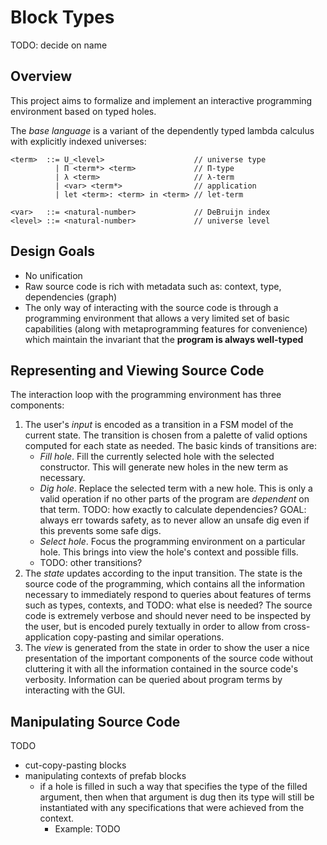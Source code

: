 # Block Types

TODO: decide on name

## Overview

This project aims to formalize and implement an interactive programming
environment based on typed holes.

The _base language_ is a variant of the dependently typed lambda calculus with
explicitly indexed universes:

```
<term>  ::= U_<level>                    // universe type
          | Π <term*> <term>             // Π-type
          | λ <term>                     // λ-term
          | <var> <term*>                // application
          | let <term>: <term> in <term> // let-term

<var>   ::= <natural-number>             // DeBruijn index
<level> ::= <natural-number>             // universe level
```

## Design Goals

- No unification
- Raw source code is rich with metadata such as: context, type, dependencies
  (graph)
- The only way of interacting with the source code is through a programming
  environment that allows a very limited set of basic capabilities (along with
  metaprogramming features for convenience) which maintain the invariant that
  the **program is always well-typed**

## Representing and Viewing Source Code

The interaction loop with the programming environment has three components:

1. The user's _input_ is encoded as a transition in a FSM model of the current
   state. The transition is chosen from a palette of valid options computed for
   each state as needed. The basic kinds of transitions are:
   - _Fill hole_. Fill the currently selected hole with the selected
     constructor. This will generate new holes in the new term as necessary.
   - _Dig hole_. Replace the selected term with a new hole. This is only a valid
     operation if no other parts of the program are _dependent_ on that term.
     TODO: how exactly to calculate dependencies? GOAL: always err towards
     safety, as to never allow an unsafe dig even if this prevents some safe
     digs.
   - _Select hole_. Focus the programming environment on a particular hole. This
     brings into view the hole's context and possible fills.
   - TODO: other transitions?
2. The _state_ updates according to the input transition. The state is the
   source code of the programming, which contains all the information necessary
   to immediately respond to queries about features of terms such as types,
   contexts, and TODO: what else is needed? The source code is extremely verbose
   and should never need to be inspected by the user, but is encoded purely
   textually in order to allow from cross-application copy-pasting and similar
   operations.
3. The _view_ is generated from the state in order to show the user a nice
   presentation of the important components of the source code without
   cluttering it with all the information contained in the source code's
   verbosity. Information can be queried about program terms by interacting with
   the GUI.

## Manipulating Source Code

TODO

- cut-copy-pasting blocks
- manipulating contexts of prefab blocks
  - if a hole is filled in such a way that specifies the type of the filled
    argument, then when that argument is dug then its type will still be
    instantiated with any specifications that were achieved from the context.
    - Example: TODO
